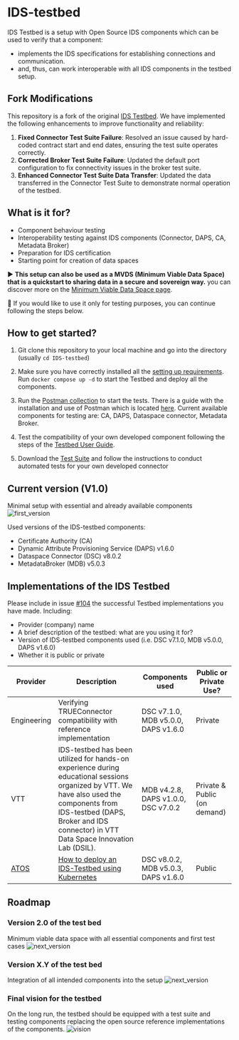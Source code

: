 # IDS-testbed

IDS Testbed is a setup with Open Source IDS components which can be used to verify that a component:
- implements the IDS specifications for establishing connections and communication.
- and, thus, can work interoperable with all IDS components in the testbed setup.

## Fork Modifications

This repository is a fork of the original [IDS Testbed](https://github.com/International-Data-Spaces-Association/IDS-testbed). We have implemented the following enhancements to improve functionality and reliability:

1. **Fixed Connector Test Suite Failure**: Resolved an issue caused by hard-coded contract start and end dates, ensuring the test suite operates correctly.
2. **Corrected Broker Test Suite Failure**: Updated the default port configuration to fix connectivity issues in the broker test suite.
3. **Enhanced Connector Test Suite Data Transfer**: Updated the data transferred in the Connector Test Suite to demonstrate normal operation of the testbed.

## What is it for?

- Component behaviour testing
- Interoperability testing against IDS components (Connector, DAPS, CA, Metadata Broker)
- Preparation for IDS certification
- Starting point for creation of data spaces

:arrow_forward: **This setup can also be used as a MVDS (Minimum Viable Data Space) that is a quickstart to sharing data in a secure and sovereign way.** you can discover more on the [Minimum Viable Data Space page](/minimum-viable-data-space/MVDS.md).

:arrow_down_small: If you would like to use it only for testing purposes, you can continue following the steps below.

## How to get started?

1. Git clone this repository to your local machine and go into the directory (usually ```cd IDS-testbed```) 

2. Make sure you have correctly installed all the [setting up requirements](https://github.com/International-Data-Spaces-Association/IDS-testbed/blob/master/InstallationGuide.md#target-view-preconfigured-testbed). Run ```docker compose up -d``` to start the Testbed and deploy all the components.
   
3. Run the [Postman collection](https://github.com/International-Data-Spaces-Association/IDS-testbed/blob/master/TestbedPreconfiguration.postman_collection.json) to start the tests. There is a guide with the installation and use of Postman which is located [here](https://github.com/International-Data-Spaces-Association/IDS-testbed/blob/master/PreparingPreconfiguredSetup.md#guide-for-preparing-and-validating-the-preconfigured-setup). Current available components for testing are: CA, DAPS, Dataspace connector, Metadata Broker.

4. Test the compatibility of your own developed component following the steps of the [Testbed User Guide](./TestbedUserGuide.md).

5. Download the [Test Suite](https://github.com/International-Data-Spaces-Association/IDS-testbed/tree/master/Testsuite) and follow the instructions to conduct automated tests for your own developed connector

## Current version (V1.0)

Minimal setup with essential and already available components
![first_version](./pictures/MVDS-Testbed_1.0.png)

Used versions of the IDS-testbed components: 
- Certificate Authority (CA)
- Dynamic Attribute Provisioning Service (DAPS) v1.6.0
- Dataspace Connector (DSC) v8.0.2
- MetadataBroker (MDB) v5.0.3

## Implementations of the IDS Testbed

Please include in issue [#104](https://github.com/International-Data-Spaces-Association/IDS-testbed/issues/104) the successful Testbed implementations you have made. Including:
-	Provider (company) name
-	A brief description of the testbed: what are you using it for?
-	Version of IDS-testbed components used (i.e. DSC v7.1.0, MDB v5.0.0, DAPS v1.6.0)
-	Whether it is public or private

| Provider      | Description     |   Components used |  Public or Private Use? |
| ------------- | --------------- |   --------------- | ------------------------
|  Engineering | Verifying TRUEConnector compatibility with reference implementation | DSC v7.1.0, MDB v5.0.0, DAPS v1.6.0 | Private |
|  VTT | IDS-testbed has been utilized for hands-on experience during educational sessions organized by VTT. We have also used the components from IDS-testbed (DAPS, Broker and IDS connector) in VTT Data Space Innovation Lab (DSIL).| MDB v4.2.8, DAPS v1.0.0, DSC v7.0.2 | Private & Public (on demand) |
|  [ATOS](https://atos.net/es/spain) | [How to deploy an IDS-Testbed using Kubernetes](https://github.com/International-Data-Spaces-Association/IDS-Deployment-Scenarios/blob/main/Deployment-Scenarios/minimum-viable-data-space-using-k8s.md) | DSC v8.0.2,  MDB v5.0.3, DAPS v1.6.0 | Public |


## Roadmap
### Version 2.0 of the test bed

Minimum viable data space with all essential components and first test cases
![next_version](./pictures/Testbed_2.0.png)

### Version X.Y of the test bed

Integration of all intended components into the setup
![next_version](./pictures/Testbed_X.Y.png)

### Final vision for the testbed

On the long run, the testbed should be equipped with a test suite and testing components replacing the  open source reference implementations of the components.
![vision](./pictures/Testbed_vision.png)
